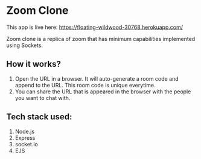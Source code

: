 # Zoom Clone

This app is live here: https://floating-wildwood-30768.herokuapp.com/

Zoom clone is a replica of zoom that has minimum capabilities implemented using Sockets.

## How it works?

1. Open the URL in a browser. It will auto-generate a room code and append to the URL. This room code is unique everytime.
2. You can share the URL that is appeared in the browser with the people you want to chat with.

## Tech stack used:

1. Node.js
2. Express
3. socket.io
4. EJS
